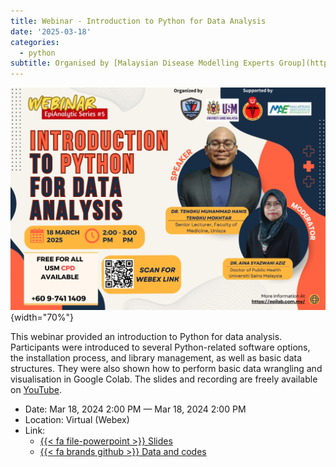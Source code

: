 ```yaml
---
title: Webinar - Introduction to Python for Data Analysis
date: '2025-03-18'
categories: 
  - python
subtitle: Organised by [Malaysian Disease Modelling Experts Group](https://epilab.com.my/)
---
```


![](featured.jpg){width="70%"}

This webinar provided an introduction to Python for data analysis. Participants were introduced to several Python-related software options, the installation process, and library management, as well as basic data structures. They were also shown how to perform basic data wrangling and visualisation in Google Colab. The slides and recording are freely available on [YouTube](https://www.youtube.com/watch?v=E-FzIDn6udE).

-   Date: Mar 18, 2024 2:00 PM — Mar 18, 2024 2:00 PM
-   Location: Virtual (Webex)
-   Link:
    -   [{{< fa file-powerpoint >}} Slides](https://docs.google.com/presentation/d/e/2PACX-1vQ-IhPEfPkDUYJZTcLhYFc73RU__zH36JrRV_uL-5_5hsjxhgZalUU6oiygywKYPDqh44NFmPr4ZkSy/pub?start=false&loop=false&delayms=3000&slide=id.g32ff8e68538_2_80)
    -   [{{< fa brands github >}} Data and codes](https://github.com/tengku-hanis/intro_pythonDA)
